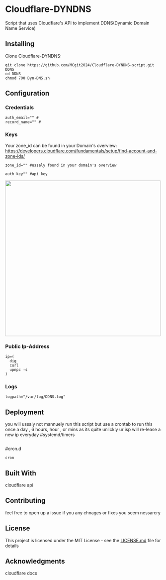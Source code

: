# Cloudflare-DYNDNS

Script that uses Cloudflare's API to implement DDNS(Dynamic Domain Name Service)

## Installing


Clone Cloudflare-DYNDNS:

```
git clone https://github.com/MCgit2024/Cloudflare-DYNDNS-script.git DDNS
cd DDNS
chmod 700 Dyn-DNS.sh
```


## Configuration

### Credentials
```
auth_email="" #
record_name="" #
```
### Keys
Your zone_id can be found in your Domain's overview:
https://developers.cloudflare.com/fundamentals/setup/find-account-and-zone-ids/
```
zone_id="" #ussaly found in your domain's overview
```

```
auth_key"" #api key
```
<img src="" height="500">

### Public Ip-Address
```
ip=(
  dig
  curl
  upnpc -s
)
```
### Logs
```
logpath="/var/log/DDNS.log"
```
## Deployment
you will ussaly not mannuely run this script but use a crontab to run this once a day , 6 hours, hour , or mins as its quite unlickly ur isp will re-lease a new ip everyday
#systemd/timers
```

```
#cron.d
```
cron
```
## Built With

cloudflare api

## Contributing

feel free to open up a issue if you any chnages or fixes you seem nessarcry 

## License

This project is licensed under the MIT License - see the [LICENSE.md](LICENSE) file for details

## Acknowledgments

cloudflare docs

